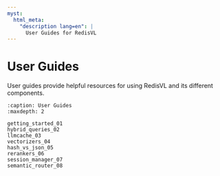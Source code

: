 ```yaml
---
myst:
  html_meta:
    "description lang=en": |
      User Guides for RedisVL
---
```


# User Guides
User guides provide helpful resources for using RedisVL and its different components.

```{toctree}
:caption: User Guides
:maxdepth: 2

getting_started_01
hybrid_queries_02
llmcache_03
vectorizers_04
hash_vs_json_05
rerankers_06
session_manager_07
semantic_router_08
```
